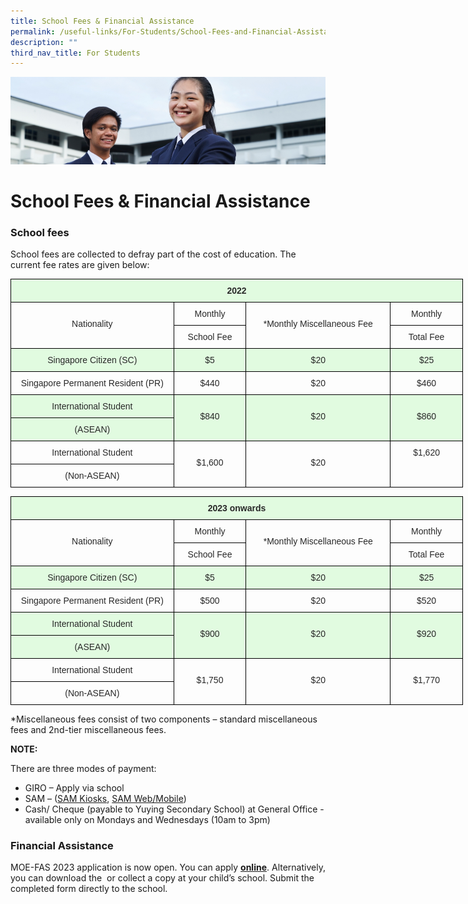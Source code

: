 ```yaml
---
title: School Fees & Financial Assistance
permalink: /useful-links/For-Students/School-Fees-and-Financial-Assistance/
description: ""
third_nav_title: For Students
---
```

![](/images/Useful%20Links.jpg)

School Fees & Financial Assistance
==================================

### School fees


School fees are collected to defray part of the cost of education. The current fee rates are given below:

<style type="text/css">
.tg  {border-collapse:collapse;border-spacing:0;}
.tg td{border-color:black;border-style:solid;border-width:1px;font-family:Arial, sans-serif;font-size:14px;
  overflow:hidden;padding:10px 5px;word-break:normal;}
.tg th{border-color:black;border-style:solid;border-width:1px;font-family:Arial, sans-serif;font-size:14px;
  font-weight:normal;overflow:hidden;padding:10px 5px;word-break:normal;}
.tg .tg-1pwd{background-color:#e1fbe0;color:#282828;text-align:center;vertical-align:top}
.tg .tg-yhis{background-color:#e1fbe0;color:#282828;font-weight:bold;text-align:center;vertical-align:top}
.tg .tg-nz19{color:#282828;text-align:center;vertical-align:top}
</style>
<table class="tg" style="undefined;table-layout: fixed; width: 724px">
<colgroup>
<col style="width: 261px">
<col style="width: 116px">
<col style="width: 231px">
<col style="width: 116px">
</colgroup>
<thead>
  <tr>
    <th class="tg-yhis" colspan="4"><span style="font-weight:700;color:#282828">2022</span></th>
  </tr>
</thead>
<tbody>
  <tr>
    <td class="tg-nz19" rowspan="2"><br>Nationality<br></td>
    <td class="tg-nz19"><span style="color:#282828;background-color:transparent">Monthly</span></td>
    <td class="tg-nz19" rowspan="2"><br><span style="color:#282828;background-color:transparent">*Monthly Miscellaneous Fee</span></td>
    <td class="tg-nz19"><span style="color:#282828;background-color:transparent">Monthly</span></td>
  </tr>
  <tr>
    <td class="tg-nz19"><span style="color:#282828;background-color:transparent">School Fee</span></td>
    <td class="tg-nz19"><span style="color:#282828;background-color:transparent">Total Fee</span></td>
  </tr>
  <tr>
    <td class="tg-1pwd"><span style="color:#282828">Singapore Citizen (SC)</span></td>
    <td class="tg-1pwd"><span style="color:#282828">$5</span></td>
    <td class="tg-1pwd"><span style="color:#282828">$20</span></td>
    <td class="tg-1pwd"><span style="color:#282828">$25</span></td>
  </tr>
  <tr>
    <td class="tg-nz19"><span style="color:#282828;background-color:transparent">Singapore Permanent Resident (PR)</span></td>
    <td class="tg-nz19"><span style="color:#282828;background-color:transparent">$440</span></td>
    <td class="tg-nz19"><span style="color:#282828;background-color:transparent">$20</span></td>
    <td class="tg-nz19"><span style="color:#282828;background-color:transparent">$460</span></td>
  </tr>
  <tr>
    <td class="tg-1pwd"><span style="color:#282828">International Student</span></td>
    <td class="tg-1pwd" rowspan="2"><br><span style="color:#282828">$840</span></td>
    <td class="tg-1pwd" rowspan="2"><br><span style="color:#282828">$20</span></td>
    <td class="tg-1pwd" rowspan="2"><br><span style="color:#282828">$860</span></td>
  </tr>
  <tr>
    <td class="tg-1pwd"><span style="color:#282828">(ASEAN)</span></td>
  </tr>
  <tr>
    <td class="tg-nz19"><span style="color:#282828;background-color:transparent">International Student</span></td>
    <td class="tg-nz19" rowspan="2"><br><span style="color:#282828;background-color:transparent">$1,600</span></td>
    <td class="tg-nz19" rowspan="2"><br><span style="color:#282828;background-color:transparent">$20</span></td>
    <td class="tg-nz19" rowspan="2"><span style="color:#282828;background-color:transparent">$1,620</span></td>
  </tr>
  <tr>
    <td class="tg-nz19"><span style="color:#282828;background-color:transparent">(Non-ASEAN)</span></td>
  </tr>
</tbody>
</table>


<style type="text/css">
.tg  {border-collapse:collapse;border-spacing:0;}
.tg td{border-color:black;border-style:solid;border-width:1px;font-family:Arial, sans-serif;font-size:14px;
  overflow:hidden;padding:10px 5px;word-break:normal;}
.tg th{border-color:black;border-style:solid;border-width:1px;font-family:Arial, sans-serif;font-size:14px;
  font-weight:normal;overflow:hidden;padding:10px 5px;word-break:normal;}
.tg .tg-1pwd{background-color:#e1fbe0;color:#282828;text-align:center;vertical-align:top}
.tg .tg-yhis{background-color:#e1fbe0;color:#282828;font-weight:bold;text-align:center;vertical-align:top}
.tg .tg-nz19{color:#282828;text-align:center;vertical-align:top}
</style>
<table class="tg" style="undefined;table-layout: fixed; width: 724px">
<colgroup>
<col style="width: 261px">
<col style="width: 116px">
<col style="width: 231px">
<col style="width: 116px">
</colgroup>
<thead>
  <tr>
    <th class="tg-yhis" colspan="4"><span style="font-weight:700;color:#282828">2023 onwards</span></th>
  </tr>
</thead>
<tbody>
  <tr>
    <td class="tg-nz19" rowspan="2"><br><span style="color:#282828;background-color:transparent">Nationality</span></td>
    <td class="tg-nz19"><span style="color:#282828;background-color:transparent">Monthly</span></td>
    <td class="tg-nz19" rowspan="2"><br><span style="color:#282828;background-color:transparent">*Monthly Miscellaneous Fee</span></td>
    <td class="tg-nz19"><span style="color:#282828;background-color:transparent">Monthly</span></td>
  </tr>
  <tr>
    <td class="tg-nz19"><span style="color:#282828;background-color:transparent">School Fee</span></td>
    <td class="tg-nz19"><span style="color:#282828;background-color:transparent">Total Fee</span></td>
  </tr>
  <tr>
    <td class="tg-1pwd"><span style="color:#282828">Singapore Citizen (SC)</span></td>
    <td class="tg-1pwd"><span style="color:#282828">$5</span></td>
    <td class="tg-1pwd"><span style="color:#282828">$20</span></td>
    <td class="tg-1pwd"><span style="color:#282828">$25</span></td>
  </tr>
  <tr>
    <td class="tg-nz19"><span style="color:#282828;background-color:transparent">Singapore Permanent Resident (PR)</span></td>
    <td class="tg-nz19"><span style="color:#282828;background-color:transparent">$500</span></td>
    <td class="tg-nz19"><span style="color:#282828;background-color:transparent">$20</span></td>
    <td class="tg-nz19"><span style="color:#282828;background-color:transparent">$520</span></td>
  </tr>
  <tr>
    <td class="tg-1pwd"><span style="color:#282828">International Student</span></td>
    <td class="tg-1pwd" rowspan="2"><br><span style="color:#282828">$900</span></td>
    <td class="tg-1pwd" rowspan="2"><br><span style="color:#282828">$20</span></td>
    <td class="tg-1pwd" rowspan="2"><br><span style="color:#282828">$920</span></td>
  </tr>
  <tr>
    <td class="tg-1pwd"><span style="color:#282828">(ASEAN)</span></td>
  </tr>
  <tr>
    <td class="tg-nz19"><span style="color:#282828;background-color:transparent">International Student</span></td>
    <td class="tg-nz19" rowspan="2"><br><span style="color:#282828;background-color:transparent">$1,750</span></td>
    <td class="tg-nz19" rowspan="2"><br><span style="color:#282828;background-color:transparent">$20</span></td>
    <td class="tg-nz19" rowspan="2"><br><span style="color:#282828;background-color:transparent">$1,770</span></td>
  </tr>
  <tr>
    <td class="tg-nz19"><span style="color:#282828;background-color:transparent">(Non-ASEAN)</span></td>
  </tr>
</tbody>
</table>

\*Miscellaneous fees consist of two components – standard miscellaneous fees and 2nd-tier miscellaneous fees.

<b>NOTE:</b>

There are three modes of payment:

*   GIRO – Apply via school
*   SAM – ([SAM Kiosks](https://www.mysam.sg/public/pcontent.jsp?s=kiosk-locations), [SAM Web/Mobile](https://www.mysam.sg/index.jsp))
*   Cash/ Cheque (payable to Yuying Secondary School) at General Office - available only on Mondays and Wednesdays (10am to 3pm)


### Financial Assistance


MOE-FAS 2023 application is now open. You can apply [**online**](https://go.gov.sg/moe-efas). Alternatively, you can download the  or collect a copy at your child’s school. Submit the completed form directly to the school.